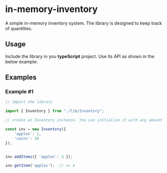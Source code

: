 in-memory-inventory
===================

A simple in-memory inventory system. The library is designed to keep track of quantities. 

Usage
-----
Include the library in you **typeScript** project. Use its API as shown in the below example:

Examples
--------
### Example #1
```js
// import the library

import { Inventory } from "./lib/Inventory";

// create an Inventory instance. You can initialize it with any amount of items

const inv = new Inventory({
	'apples': 1,
	'coins': 10 
});


inv.addItems({ 'apples': 3 });

inv.getItem('apples');  // => 4

```
